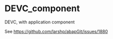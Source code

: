 # DEVC_component
DEVC, with application component

See https://github.com/larshp/abapGit/issues/1880

